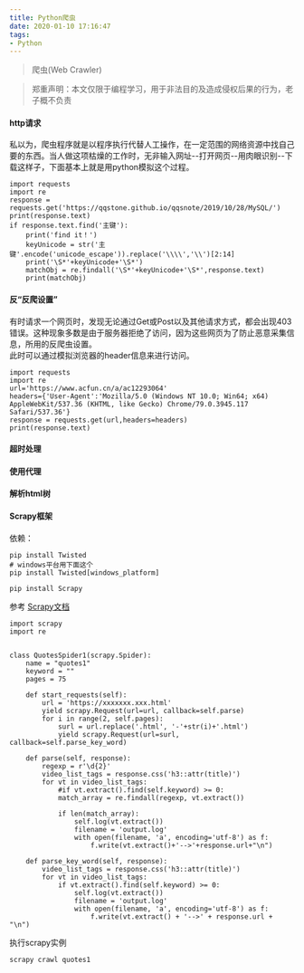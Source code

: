 ```yaml
---
title: Python爬虫
date: 2020-01-10 17:16:47
tags:
- Python
---
```

> 爬虫(Web Crawler)

> 郑重声明：本文仅限于编程学习，用于非法目的及造成侵权后果的行为，老子概不负责
#### http请求
私以为，爬虫程序就是以程序执行代替人工操作，在一定范围的网络资源中找自己要的东西。当人做这项枯燥的工作时，无非输入网址--打开网页--用肉眼识别--下载这样子，下面基本上就是用python模拟这个过程。
```
import requests
import re
response = requests.get('https://qqstone.github.io/qqsnote/2019/10/28/MySQL/')
print(response.text)
if response.text.find('主键'):
    print('find it！')
    keyUnicode = str('主键'.encode('unicode_escape')).replace('\\\\','\\')[2:14]
    print('\S*'+keyUnicode+'\S*')
    matchObj = re.findall('\S*'+keyUnicode+'\S*',response.text)
    print(matchObj)
```
#### 反“反爬设置”
有时请求一个网页时，发现无论通过Get或Post以及其他请求方式，都会出现403错误。这种现象多数是由于服务器拒绝了访问，因为这些网页为了防止恶意采集信息，所用的反爬虫设置。<br>
此时可以通过模拟浏览器的header信息来进行访问。
```
import requests
import re
url='https://www.acfun.cn/a/ac12293064'
headers={'User-Agent':'Mozilla/5.0 (Windows NT 10.0; Win64; x64) AppleWebKit/537.36 (KHTML, like Gecko) Chrome/79.0.3945.117 Safari/537.36'}
response = requests.get(url,headers=headers)
print(response.text)
```
#### 超时处理

#### 使用代理

#### 解析html树

#### Scrapy框架
依赖：<br>
```
pip install Twisted
# windows平台用下面这个
pip install Twisted[windows_platform]

pip install Scrapy
```
参考 [Scrapy文档](https://docs.scrapy.org/en/latest/)
```
import scrapy
import re


class QuotesSpider1(scrapy.Spider):
    name = "quotes1"
    keyword = ""
    pages = 75

    def start_requests(self):
        url = 'https://xxxxxxx.xxx.html'
        yield scrapy.Request(url=url, callback=self.parse)
        for i in range(2, self.pages):
            surl = url.replace('.html', '-'+str(i)+'.html')
            yield scrapy.Request(url=surl, callback=self.parse_key_word)

    def parse(self, response):
        regexp = r'\d{2}'
        video_list_tags = response.css('h3::attr(title)')
        for vt in video_list_tags:
            #if vt.extract().find(self.keyword) >= 0:
            match_array = re.findall(regexp, vt.extract())

            if len(match_array):
                self.log(vt.extract())
                filename = 'output.log'
                with open(filename, 'a', encoding='utf-8') as f:
                    f.write(vt.extract()+'-->'+response.url+"\n")

    def parse_key_word(self, response):
        video_list_tags = response.css('h3::attr(title)')
        for vt in video_list_tags:
            if vt.extract().find(self.keyword) >= 0:
                self.log(vt.extract())
                filename = 'output.log'
                with open(filename, 'a', encoding='utf-8') as f:
                    f.write(vt.extract() + '-->' + response.url + "\n")

```
执行scrapy实例
```
scrapy crawl quotes1
```